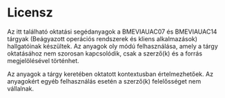 # Licensz

Az itt található oktatási segédanyagok a BMEVIAUAC07 és BMEVIAUAC14 tárgyak (Beágyazott operációs rendszerek és kliens alkalmazások) hallgatóinak készültek. Az anyagok oly módú felhasználása, amely a tárgy oktatásához nem szorosan kapcsolódik, csak a szerző(k) és a forrás megjelölésével történhet.

Az anyagok a tárgy keretében oktatott kontextusban értelmezhetőek. Az anyagokért egyéb felhasználás esetén a szerző(k) felelősséget nem vállalnak.

